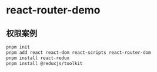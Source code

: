 # react-router-demo

## 权限案例

```sh
pnpm init
pnpm add react react-dom react-scripts react-router-dom
pnpm install react-redux
pnpm install @reduxjs/toolkit
```
